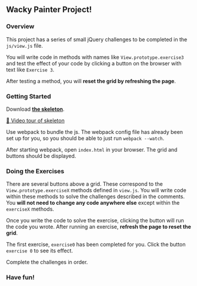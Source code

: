 ## Wacky Painter Project!

### Overview

This project has a series of small jQuery challenges to be completed
in the `js/view.js` file.

You will write code in methods with names like `View.prototype.exercise3` and
test the effect of your code by clicking a button on the browser with text like
`Exercise 3`.

After testing a method, you will **reset the grid by refreshing the page**.

### Getting Started

Download **[the skeleton][wacky-zip]**.

[🎥 Video tour of skeleton][wacky-project-intro-video]

Use webpack to bundle the js. The webpack config file
has already been set up for you, so you should be able to just run
`webpack --watch`.

After starting webpack, open `index.html` in your browser. The grid and buttons
should be displayed.

### Doing the Exercises

There are several buttons above a grid. These correspond to the
`View.prototype.exerciseX` methods defined in `view.js`. You will write code
within these methods to solve the challenges described in the comments. You
**will not need to change any code anywhere else** except within the `exerciseX`
methods.

Once you write the code to solve the exercise, clicking the button will run
the code you wrote. After running an exercise,
**refresh the page to reset the grid**.

The first exercise, `exercise0` has been completed for you. Click the button
`exercise 0` to see its effect.

Complete the challenges in order.

### Have fun!

[wacky-zip]: https://assets.aaonline.io/fullstack/javascript/homeworks/wacky_painter/skeleton.zip?raw=true
[wacky-project-intro-video]: https://vimeo.com/162618262
